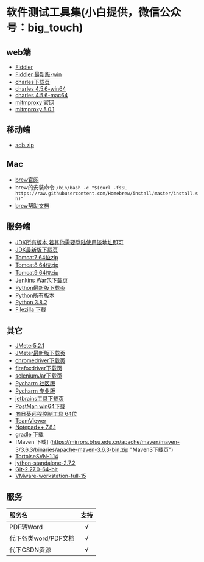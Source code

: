 # 软件测试工具集(小白提供，微信公众号：big_touch)

## web端
  - [Fiddler](https://telerik-fiddler.s3.amazonaws.com/fiddler/FiddlerSetup.exe "Fiddler下载")
  - [Fiddler 最新版-win]()
  - [charles下载页](https://www.charlesproxy.com/download/# "charles下载页")
  - [charles 4.5.6-win64](https://www.charlesproxy.com/assets/release/4.5.6/charles-proxy-4.5.6-win64.msi "charles 4.5.6-win64")
  - [charles 4.5.6-mac64](https://www.charlesproxy.com/assets/release/4.5.6/charles-proxy-4.5.6.dmg "charles 4.5.6-mac64")
  - [mitmproxy 官网](https://www.mitmproxy.org/ "mitmproxy的官网")
  - [mitmproxy 5.0.1](https://snapshots.mitmproxy.org/5.0.1/mitmproxy-5.0.1-windows-installer.exe "mitmproxy 5.0.1")
 
## 移动端
  - [adb.zip](https://adbshell.com/upload/adb.zip "adb下载")
  
## Mac
  - [brew官网](https://brew.sh/index_zh-cn "brew官网")
  - brew的安装命令
  `/bin/bash -c "$(curl -fsSL https://raw.githubusercontent.com/Homebrew/install/master/install.sh)"`
  - [brew帮助文档](https://docs.brew.sh/ "brew帮助文档")

## 服务端
  - [JDK所有版本,若其他需要登陆使用该地址即可](https://jdk.java.net/archive/ "JDK所有版本")
  - [JDK最新版下载页](https://www.oracle.com/java/technologies/javase-downloads.html "最新版下载页")
  - [Tomcat7 64位zip](https://mirror.bit.edu.cn/apache/tomcat/tomcat-7/v7.0.105/bin/apache-tomcat-7.0.105-windows-x64.zip "Tomcat7 64位zip")
  - [Tomcat8 64位zip](https://mirror.bit.edu.cn/apache/tomcat/tomcat-8/v8.5.57/bin/apache-tomcat-8.5.57-windows-x64.zip "Tomcat8 64位zip")
  - [Tomcat9 64位zip](https://mirror.bit.edu.cn/apache/tomcat/tomcat-7/v7.0.105/bin/apache-tomcat-7.0.105-windows-x64.zip "Tomcat9 64位zip")
  - [Jenkins War包下载页](http://updates.jenkins-ci.org/download/war/ "jenkins war包下载页")
  - [Python最新版下载页](https://www.python.org/downloads/ "Python最新版下载页")
  - [Python所有版本](https://www.python.org/ftp/python/ "Python所有版本")
  - [Python 3.8.2](https://www.python.org/ftp/python/3.8.2/python-3.8.2.exe "Python 3.8.2")
  - [Filezilla 下载](https://download.filezilla-project.org/client/FileZilla_3.50.0_win64_sponsored-setup.exe "Filezilla 下载页")

## 其它
  - [JMeter5.2.1](https://mirrors.tuna.tsinghua.edu.cn/apache//jmeter/binaries/apache-jmeter-5.2.1.zip "JMeter5.2.1")
  - [JMeter最新版下载页](https://mirrors.tuna.tsinghua.edu.cn/apache//jmeter/binaries/ "JMeter最新版")
  - [chromedriver下载页](http://npm.taobao.org/mirrors/chromedriver/ "chromedriver.exe下载页")
  - [firefoxdriver下载页](https://github.com/mozilla/geckodriver/releases/ "firefoxdriver下载页")
  - [seleniumJar下载页](http://selenium-release.storage.googleapis.com/index.html "seleniumJar下载页")
  - [Pycharm 社区版](https://www.jetbrains.com/pycharm/download/download-thanks.html?platform=windows&code=PCC "Pycharm 社区版")
  - [Pycharm 专业版](https://www.jetbrains.com/pycharm/download/download-thanks.html?platform=windows "Pycharm 专业版")
  - [jetbrains工具下载页](https://www.jetbrains.com/ "jetbrains工具下载页")
  - [PostMan win64下载](https://dl.pstmn.io/download/latest/win64 "postman win64下载")
  - [向日葵远程控制工具 64位](http://dl-cdn.oray.com/sunlogin/windows/SunloginClient_10.5.0.29613_X64.exe "向日葵远程控制工具")
  - [TeamViewer](https://dl.teamviewer.cn/download/version_15x/TeamViewer_Setup.exe "TeamViewer")
  - [Notepad++ 7.8.1](https://github.com/notepad-plus-plus/notepad-plus-plus/releases/download/v7.8.1/npp.7.8.1.Installer.x64.exe "Notepad++ 7.8.1")
  - [gradle 下载](https://downloads.gradle-dn.com/distributions/gradle-5.6.4-all.zip "gradle下载页")
  - [Maven 下载] (https://mirrors.bfsu.edu.cn/apache/maven/maven-3/3.6.3/binaries/apache-maven-3.6.3-bin.zip "Maven3下载页")
  - [TortoiseSVN-1.14](https://osdn.net/projects/tortoisesvn/storage/1.14.0/Application/TortoiseSVN-1.14.0.28885-x64-svn-1.14.0.msi/ "TortoiseSVN-1.14.0.28885-x64-svn-1.14.0.msi")
  - [jython-standalone-2.7.2](https://repo1.maven.org/maven2/org/python/jython-standalone/2.7.2/jython-standalone-2.7.2.jar "jython-standalone-2.7.2.jar")
  - [Git-2.27.0-64-bit](https://github.com/git-for-windows/git/releases/download/v2.27.0.windows.1/Git-2.27.0-64-bit.exe "Git-2.27.0-64-bit.exe")
  - [VMware-workstation-full-15](https://download3.vmware.com/software/wkst/file/VMware-workstation-full-15.5.6-16341506.exe "VMware-workstation-full-15.5.6-16341506.exe")
  
## 服务
  | 服务名 | 支持 |
  |:------|:----:|
  | PDF转Word | √ |
  | 代下各类word/PDF文档 | √ |
  | 代下CSDN资源 | √ |

